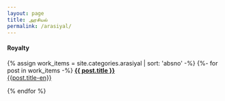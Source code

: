 ```yaml
---
layout: page
title: அரசியல்
permalink: /arasiyal/
---
```


#### Royalty

{% assign work_items = site.categories.arasiyal | sort: 'absno' -%}
{%- for post in work_items -%}
[**{{ post.title }}**]({{post.url}})<br>
[{{post.title-en}}]({{post.url}})

{% endfor %}

